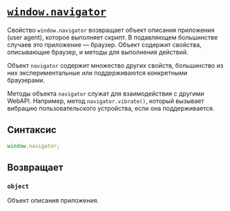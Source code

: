# [`window.navigator`](../index.md)

Свойство `window.navigator` возвращает объект описания приложения (user agent), которое выполняет скрипт. В подавляющем большинстве случаев это приложение — браузер. Объект содержит свойства, описывающие браузер, и методы для выполнения действий.

Объект `navigator` содержит множество других свойств, большинство из них экспериментальные или поддерживаются конкретными браузерами.

Методы объекта `navigator` служат для взаимодействия с другими WebAPI. Например, метод `navigator.vibrate()`, который вызывает вибрацию пользовательского устройства, если она поддерживается.

## Синтаксис

```js
window.navigator;
```

## Возвращает

### `object`

Объект описания приложения.
